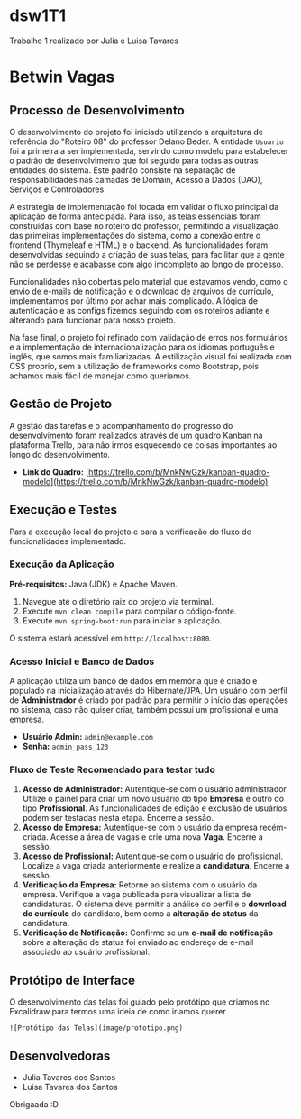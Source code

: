 # dsw1T1

Trabalho 1 realizado por Julia e Luisa Tavares
# Betwin Vagas
## Processo de Desenvolvimento

O desenvolvimento do projeto foi iniciado utilizando a arquitetura de referência do "Roteiro 08" do professor Delano Beder. A entidade `Usuario` foi a primeira a ser implementada, servindo como modelo para estabelecer o padrão de desenvolvimento que foi seguido para todas as outras entidades do sistema. Este padrão consiste na separação de responsabilidades nas camadas de Domain, Acesso a Dados (DAO), Serviços e Controladores.

A estratégia de implementação foi focada em validar o fluxo principal da aplicação de forma antecipada. Para isso, as telas essenciais foram construídas com base no roteiro do professor, permitindo a visualização das primeiras implementações do sistema, como a conexão entre o frontend (Thymeleaf e HTML) e o backend. As funcionalidades foram desenvolvidas seguindo a criação de suas telas, para facilitar que a gente não se perdesse e acabasse com algo imcompleto ao longo do processo.

Funcionalidades não cobertas pelo material que estavamos vendo, como o envio de e-mails de notificação e o download de arquivos de currículo, implementamos por último por achar mais complicado. A lógica de autenticação e as configs fizemos seguindo com os roteiros adiante e alterando para funcionar para nosso projeto.

Na fase final, o projeto foi refinado com validação de erros nos formulários e a implementação de internacionalização para os idiomas português e inglês, que somos mais familiarizadas. A estilização visual foi realizada com CSS proprio, sem a utilização de frameworks como Bootstrap, pois achamos mais fácil de manejar como queriamos.

## Gestão de Projeto

A gestão das tarefas e o acompanhamento do progresso do desenvolvimento foram realizados através de um quadro Kanban na plataforma Trello, para não irmos esquecendo de coisas importantes ao longo do desenvolvimento.

* **Link do Quadro:** [https://trello.com/b/MnkNwGzk/kanban-quadro-modelo](https://trello.com/b/MnkNwGzk/kanban-quadro-modelo)


## Execução e Testes

Para a execução local do projeto e para a verificação do fluxo de funcionalidades implementado.

### Execução da Aplicação

**Pré-requisitos:** Java (JDK) e Apache Maven.

1.  Navegue até o diretório raiz do projeto via terminal.
2.  Execute `mvn clean compile` para compilar o código-fonte.
3.  Execute `mvn spring-boot:run` para iniciar a aplicação.

O sistema estará acessível em `http://localhost:8080`.

### Acesso Inicial e Banco de Dados

A aplicação utiliza um banco de dados em memória que é criado e populado na inicialização através do Hibernate/JPA. Um usuário com perfil de **Administrador** é criado por padrão para permitir o início das operações no sistema, caso não quiser criar, também possui um profissional e uma empresa.

* **Usuário Admin:** `admin@example.com`
* **Senha:** `admin_pass_123`

### Fluxo de Teste Recomendado para testar tudo

1.  **Acesso de Administrador:** Autentique-se com o usuário administrador. Utilize o painel para criar um novo usuário do tipo **Empresa** e outro do tipo **Profissional**. As funcionalidades de edição e exclusão de usuários podem ser testadas nesta etapa. Encerre a sessão.
2.  **Acesso de Empresa:** Autentique-se com o usuário da empresa recém-criada. Acesse a área de vagas e crie uma nova **Vaga**. Encerre a sessão.
3.  **Acesso de Profissional:** Autentique-se com o usuário do profissional. Localize a vaga criada anteriormente e realize a **candidatura**. Encerre a sessão.
4.  **Verificação da Empresa:** Retorne ao sistema com o usuário da empresa. Verifique a vaga publicada para visualizar a lista de candidaturas. O sistema deve permitir a análise do perfil e o **download do currículo** do candidato, bem como a **alteração de status** da candidatura.
5.  **Verificação de Notificação:** Confirme se um **e-mail de notificação** sobre a alteração de status foi enviado ao endereço de e-mail associado ao usuário profissional.

## Protótipo de Interface

O desenvolvimento das telas foi guiado pelo protótipo que criamos no Excalidraw para termos uma ideia de como iriamos querer

`![Protótipo das Telas](image/prototipo.png)`

## Desenvolvedoras

* Julia Tavares dos Santos
* Luisa Tavares dos Santos

Obrigaada :D

